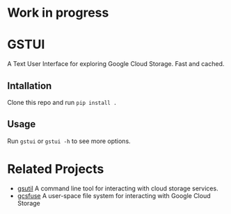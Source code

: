 # Work in progress

# GSTUI

A Text User Interface for exploring Google Cloud Storage. Fast and cached.

## Intallation

Clone this repo and run `pip install .`

## Usage

Run `gstui` or `gstui -h` to see more options.

# Related Projects

* [gsutil](https://github.com/GoogleCloudPlatform/gsutil) A command line tool for interacting with cloud storage services. 
* [gcsfuse](https://github.com/GoogleCloudPlatform/gcsfuse) A user-space file system for interacting with Google Cloud Storage 
